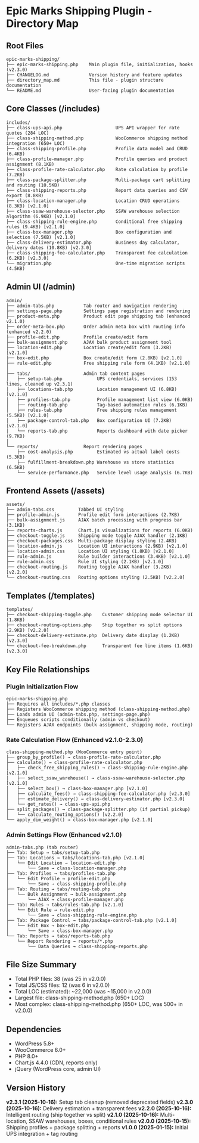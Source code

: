 # Epic Marks Shipping Plugin - Directory Map

## Root Files
```
epic-marks-shipping/
├── epic-marks-shipping.php    Main plugin file, initialization, hooks (v2.3.0)
├── CHANGELOG.md               Version history and feature updates
├── directory_map.md           This file - plugin structure documentation
└── README.md                  User-facing plugin documentation
```

## Core Classes (/includes)
```
includes/
├── class-ups-api.php                    UPS API wrapper for rate quotes (284 LOC)
├── class-shipping-method.php            WooCommerce shipping method integration (650+ LOC)
├── class-shipping-profile.php           Profile data model and CRUD (6.4KB)
├── class-profile-manager.php            Profile queries and product assignment (8.1KB)
├── class-profile-rate-calculator.php    Rate calculation by profile (7.2KB)
├── class-package-splitter.php           Multi-package cart splitting and routing (10.5KB)
├── class-shipping-reports.php           Report data queries and CSV export (8.8KB)
├── class-location-manager.php           Location CRUD operations (8.3KB) [v2.1.0]
├── class-ssaw-warehouse-selector.php    SSAW warehouse selection algorithm (6.9KB) [v2.1.0]
├── class-shipping-rule-engine.php       Conditional free shipping rules (9.4KB) [v2.1.0]
├── class-box-manager.php                Box configuration and selection (7.5KB) [v2.1.0]
├── class-delivery-estimator.php         Business day calculator, delivery dates (10.8KB) [v2.3.0]
├── class-shipping-fee-calculator.php    Transparent fee calculation (6.2KB) [v2.3.0]
└── migration.php                        One-time migration scripts (4.5KB)
```

## Admin UI (/admin)
```
admin/
├── admin-tabs.php           Tab router and navigation rendering
├── settings-page.php        Settings page registration and rendering
├── product-meta.php         Product edit page shipping tab (enhanced v2.1.0)
├── order-meta-box.php       Order admin meta box with routing info (enhanced v2.2.0)
├── profile-edit.php         Profile create/edit form
├── bulk-assignment.php      AJAX bulk product assignment tool
├── location-edit.php        Location create/edit form (3.2KB) [v2.1.0]
├── box-edit.php             Box create/edit form (2.8KB) [v2.1.0]
├── rule-edit.php            Free shipping rule form (4.1KB) [v2.1.0]
│
├── tabs/                    Admin tab content pages
│   ├── setup-tab.php             UPS credentials, services (153 lines, cleaned up v2.3.1)
│   ├── locations-tab.php         Location management UI (6.8KB) [v2.1.0]
│   ├── profiles-tab.php          Profile management list view (6.0KB)
│   ├── routing-tab.php           Tag-based automation rules (6.1KB)
│   ├── rules-tab.php             Free shipping rules management (5.5KB) [v2.1.0]
│   ├── package-control-tab.php   Box configuration UI (7.2KB) [v2.1.0]
│   └── reports-tab.php           Reports dashboard with date picker (9.7KB)
│
└── reports/                 Report rendering pages
    ├── cost-analysis.php         Estimated vs actual label costs (5.3KB)
    ├── fulfillment-breakdown.php Warehouse vs store statistics (6.5KB)
    └── service-performance.php   Service level usage analysis (6.7KB)
```

## Frontend Assets (/assets)
```
assets/
├── admin-tabs.css         Tabbed UI styling
├── profile-admin.js       Profile edit form interactions (2.7KB)
├── bulk-assignment.js     AJAX batch processing with progress bar (3.1KB)
├── reports-charts.js      Chart.js visualizations for reports (6.0KB)
├── checkout-toggle.js     Shipping mode toggle AJAX handler (2.1KB)
├── checkout-packages.css  Multi-package display styling (2.4KB)
├── location-admin.js      Location UI interactions (2.9KB) [v2.1.0]
├── location-admin.css     Location UI styling (1.8KB) [v2.1.0]
├── rule-admin.js          Rule builder interactions (3.4KB) [v2.1.0]
├── rule-admin.css         Rule UI styling (2.1KB) [v2.1.0]
├── checkout-routing.js    Routing toggle AJAX handler (3.2KB) [v2.2.0]
└── checkout-routing.css   Routing options styling (2.5KB) [v2.2.0]
```

## Templates (/templates)
```
templates/
├── checkout-shipping-toggle.php    Customer shipping mode selector UI (1.8KB)
├── checkout-routing-options.php    Ship together vs split options (2.9KB) [v2.2.0]
├── checkout-delivery-estimate.php  Delivery date display (1.2KB) [v2.3.0]
└── checkout-fee-breakdown.php      Transparent fee line items (1.6KB) [v2.3.0]
```

## Key File Relationships

### Plugin Initialization Flow
```
epic-marks-shipping.php
├── Requires all includes/*.php classes
├── Registers WooCommerce shipping method (class-shipping-method.php)
├── Loads admin UI (admin-tabs.php, settings-page.php)
├── Enqueues scripts conditionally (admin vs checkout)
└── Registers AJAX endpoints (bulk assignment, shipping mode, routing)
```

### Rate Calculation Flow (Enhanced v2.1.0-2.3.0)
```
class-shipping-method.php (WooCommerce entry point)
├── group_by_profile() → class-profile-rate-calculator.php
├── calculate() → class-profile-rate-calculator.php
│   ├── check_free_shipping_rules() → class-shipping-rule-engine.php [v2.1.0]
│   ├── select_ssaw_warehouse() → class-ssaw-warehouse-selector.php [v2.1.0]
│   ├── select_box() → class-box-manager.php [v2.1.0]
│   ├── calculate_fees() → class-shipping-fee-calculator.php [v2.3.0]
│   ├── estimate_delivery() → class-delivery-estimator.php [v2.3.0]
│   └── get_rates() → class-ups-api.php
├── split_packages() → class-package-splitter.php (if partial pickup)
│   └── calculate_routing_options() [v2.2.0]
└── apply_dim_weight() → class-box-manager.php [v2.1.0]
```

### Admin Settings Flow (Enhanced v2.1.0)
```
admin-tabs.php (tab router)
├── Tab: Setup → tabs/setup-tab.php
├── Tab: Locations → tabs/locations-tab.php [v2.1.0]
│   └── Edit Location → location-edit.php
│       └── Save → class-location-manager.php
├── Tab: Profiles → tabs/profiles-tab.php
│   └── Edit Profile → profile-edit.php
│       └── Save → class-shipping-profile.php
├── Tab: Routing → tabs/routing-tab.php
│   └── Bulk Assignment → bulk-assignment.php
│       └── AJAX → class-profile-manager.php
├── Tab: Rules → tabs/rules-tab.php [v2.1.0]
│   └── Edit Rule → rule-edit.php
│       └── Save → class-shipping-rule-engine.php
├── Tab: Package Control → tabs/package-control-tab.php [v2.1.0]
│   └── Edit Box → box-edit.php
│       └── Save → class-box-manager.php
└── Tab: Reports → tabs/reports-tab.php
    └── Report Rendering → reports/*.php
        └── Data Queries → class-shipping-reports.php
```

## File Size Summary
- Total PHP files: 38 (was 25 in v2.0.0)
- Total JS/CSS files: 12 (was 6 in v2.0.0)
- Total LOC (estimated): ~22,000 (was ~15,000 in v2.0.0)
- Largest file: class-shipping-method.php (650+ LOC)
- Most complex: class-shipping-method.php (650+ LOC, was 500+ in v2.0.0)

## Dependencies
- WordPress 5.8+
- WooCommerce 6.0+
- PHP 8.0+
- Chart.js 4.4.0 (CDN, reports only)
- jQuery (WordPress core, admin UI)

## Version History
**v2.3.1 (2025-10-16):** Setup tab cleanup (removed deprecated fields)
**v2.3.0 (2025-10-16):** Delivery estimation + transparent fees
**v2.2.0 (2025-10-16):** Intelligent routing (ship together vs split)
**v2.1.0 (2025-10-16):** Multi-location, SSAW warehouses, boxes, conditional rules
**v2.0.0 (2025-10-15):** Shipping profiles + package splitting + reports
**v1.0.0 (2025-01-15):** Initial UPS integration + tag routing

